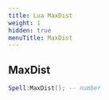 ```yaml
---
title: Lua MaxDist
weight: 1
hidden: true
menuTitle: MaxDist
---
```

## MaxDist
```lua
Spell:MaxDist(); -- number
```